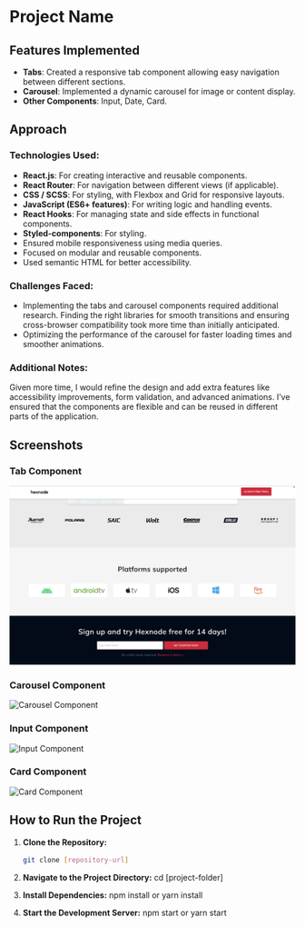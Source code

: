 # Project Name

## Features Implemented

- **Tabs**: Created a responsive tab component allowing easy navigation between different sections.
- **Carousel**: Implemented a dynamic carousel for image or content display.
- **Other Components**: Input, Date, Card.

## Approach

### Technologies Used:
- **React.js**: For creating interactive and reusable components.
- **React Router**: For navigation between different views (if applicable).
- **CSS / SCSS**: For styling, with Flexbox and Grid for responsive layouts.
- **JavaScript (ES6+ features)**: For writing logic and handling events.
- **React Hooks**: For managing state and side effects in functional components.
- **Styled-components**: For styling.
- Ensured mobile responsiveness using media queries.
- Focused on modular and reusable components.
- Used semantic HTML for better accessibility.

### Challenges Faced:
- Implementing the tabs and carousel components required additional research. Finding the right libraries for smooth transitions and ensuring cross-browser compatibility took more time than initially anticipated.
- Optimizing the performance of the carousel for faster loading times and smoother animations.

### Additional Notes:
Given more time, I would refine the design and add extra features like accessibility improvements, form validation, and advanced animations.
I’ve ensured that the components are flexible and can be reused in different parts of the application.

## Screenshots

### Tab Component
![Tab Component](src/assets/Screenshots/ss1.png)

### Carousel Component
![Carousel Component](path-to-screenshot2.png)

### Input Component
![Input Component](path-to-screenshot3.png)

### Card Component
![Card Component](path-to-screenshot4.png)

## How to Run the Project

1. **Clone the Repository:**

   ```bash
   git clone [repository-url]

2. **Navigate to the Project Directory:**
   cd [project-folder]

3. **Install Dependencies:**
   npm install or yarn install

4. **Start the Development Server:**
   npm start or yarn start

